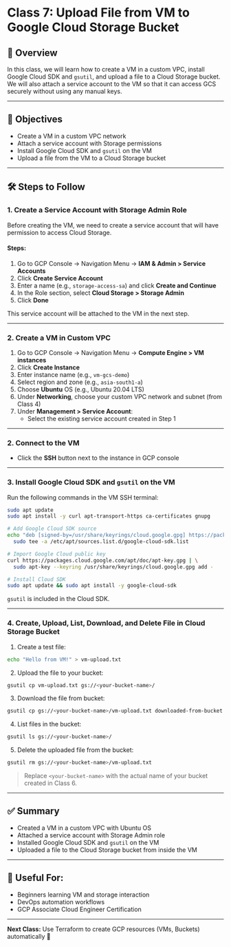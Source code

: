 # Class 7: Upload File from VM to Google Cloud Storage Bucket

## 📘 Overview

In this class, we will learn how to create a VM in a custom VPC, install Google Cloud SDK and `gsutil`, and upload a file to a Cloud Storage bucket. We will also attach a service account to the VM so that it can access GCS securely without using any manual keys.

---

## 🎯 Objectives

- Create a VM in a custom VPC network
- Attach a service account with Storage permissions
- Install Google Cloud SDK and `gsutil` on the VM
- Upload a file from the VM to a Cloud Storage bucket

---

## 🛠️ Steps to Follow

### 1. Create a Service Account with Storage Admin Role

Before creating the VM, we need to create a service account that will have permission to access Cloud Storage.

#### Steps:

1. Go to GCP Console → Navigation Menu → **IAM & Admin > Service Accounts**
2. Click **Create Service Account**
3. Enter a name (e.g., `storage-access-sa`) and click **Create and Continue**
4. In the Role section, select **Cloud Storage > Storage Admin**
5. Click **Done**

This service account will be attached to the VM in the next step.

---

### 2. Create a VM in Custom VPC

1. Go to GCP Console → Navigation Menu → **Compute Engine > VM instances**
2. Click **Create Instance**
3. Enter instance name (e.g., `vm-gcs-demo`)
4. Select region and zone (e.g., `asia-south1-a`)
5. Choose **Ubuntu** OS (e.g., Ubuntu 20.04 LTS)
6. Under **Networking**, choose your custom VPC network and subnet (from Class 4)
7. Under **Management > Service Account**:
   - Select the existing service account created in Step 1

---

### 2. Connect to the VM

- Click the **SSH** button next to the instance in GCP console

---

### 3. Install Google Cloud SDK and `gsutil` on the VM

Run the following commands in the VM SSH terminal:

```bash
sudo apt update
sudo apt install -y curl apt-transport-https ca-certificates gnupg

# Add Google Cloud SDK source
echo "deb [signed-by=/usr/share/keyrings/cloud.google.gpg] https://packages.cloud.google.com/apt cloud-sdk main" | \
  sudo tee -a /etc/apt/sources.list.d/google-cloud-sdk.list

# Import Google Cloud public key
curl https://packages.cloud.google.com/apt/doc/apt-key.gpg | \
  sudo apt-key --keyring /usr/share/keyrings/cloud.google.gpg add -

# Install Cloud SDK
sudo apt update && sudo apt install -y google-cloud-sdk
```

`gsutil` is included in the Cloud SDK.

---

### 4. Create, Upload, List, Download, and Delete File in Cloud Storage Bucket

1. Create a test file:

```bash
echo "Hello from VM!" > vm-upload.txt
```

2. Upload the file to your bucket:

```bash
gsutil cp vm-upload.txt gs://<your-bucket-name>/
```

3. Download the file from bucket:

```bash
gsutil cp gs://<your-bucket-name>/vm-upload.txt downloaded-from-bucket.txt
```

4. List files in the bucket:

```bash
gsutil ls gs://<your-bucket-name>/
```

5. Delete the uploaded file from the bucket:

```bash
gsutil rm gs://<your-bucket-name>/vm-upload.txt
```

> Replace `<your-bucket-name>` with the actual name of your bucket created in Class 6.

---

## ✅ Summary

- Created a VM in a custom VPC with Ubuntu OS
- Attached a service account with Storage Admin role
- Installed Google Cloud SDK and `gsutil` on the VM
- Uploaded a file to the Cloud Storage bucket from inside the VM

---

## 📘 Useful For:

- Beginners learning VM and storage interaction
- DevOps automation workflows
- GCP Associate Cloud Engineer Certification

---

**Next Class:** Use Terraform to create GCP resources (VMs, Buckets) automatically 🚀

